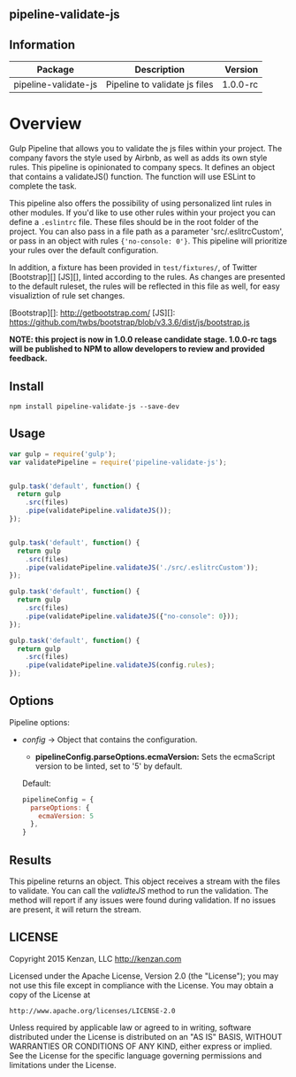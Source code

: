 ## pipeline-validate-js


## Information

| Package       | Description   | Version|
| ------------- |:-------------:| -----:|
| pipeline-validate-js| Pipeline to validate js files | 1.0.0-rc |

# Overview

Gulp Pipeline that allows you to validate the js files within your project. The company favors the style used by Airbnb, 
as well as adds its own style rules. This pipeline is opinionated to company specs. It defines an object that contains a 
validateJS() function. The function will use ESLint to complete the task.

This pipeline also offers the possibility of using personalized lint rules in other modules. If you'd like to use other 
rules within your project you can define a `.eslintrc` file. These files should be in the root folder of the project. 
You can also pass in a file path as a parameter 'src/.eslitrcCustom', or pass in an object with rules 
`{'no-console: 0'}`. This pipeline will prioritize your rules over the default configuration.

In addition, a fixture has been provided in `test/fixtures/`, of Twitter [Bootstrap][] [JS][], linted according to the rules.
As changes are presented to the default ruleset, the rules will be reflected in this file as well, for easy 
visualiztion of rule set changes.

[Bootstrap][]: http://getbootstrap.com/
[JS][]: https://github.com/twbs/bootstrap/blob/v3.3.6/dist/js/bootstrap.js

**NOTE: this project is now in 1.0.0 release candidate stage.  1.0.0-rc tags will be published to NPM to allow 
developers to review and provided feedback.**

## Install

`npm install pipeline-validate-js --save-dev`

## Usage
```javascript
var gulp = require('gulp');
var validatePipeline = require('pipeline-validate-js');


gulp.task('default', function() {
  return gulp
    .src(files)
    .pipe(validatePipeline.validateJS());
});


gulp.task('default', function() {
  return gulp
    .src(files)
    .pipe(validatePipeline.validateJS('./src/.eslitrcCustom'));
});

gulp.task('default', function() {
  return gulp
    .src(files)
    .pipe(validatePipeline.validateJS({"no-console": 0}));
});

gulp.task('default', function() {
  return gulp
    .src(files)
    .pipe(validatePipeline.validateJS(config.rules);
});
```

## Options

Pipeline options:
* _config_ -> Object that contains the configuration.

    + __pipelineConfig.parseOptions.ecmaVersion:__ Sets the ecmaScript version to be linted, set to '5' by default.


  Default:
  ```javascript
  pipelineConfig = {
    parseOptions: {
      ecmaVersion: 5
    },
  }
  ```  

## Results

This pipeline returns an object. This object receives a stream with the files to validate. You can call the _validteJS_ 
method to run the validation. The method will report if any issues were found during validation. If no issues are 
present, it will return the stream.

## LICENSE
Copyright 2015 Kenzan, LLC <http://kenzan.com>

Licensed under the Apache License, Version 2.0 (the "License");
you may not use this file except in compliance with the License.
You may obtain a copy of the License at

    http://www.apache.org/licenses/LICENSE-2.0

Unless required by applicable law or agreed to in writing, software
distributed under the License is distributed on an "AS IS" BASIS,
WITHOUT WARRANTIES OR CONDITIONS OF ANY KIND, either express or implied.
See the License for the specific language governing permissions and
limitations under the License.